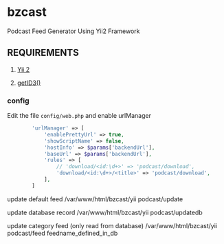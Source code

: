 # bzcast
Podcast Feed Generator Using Yii2 Framework

REQUIREMENTS
------------
1) [Yii 2](http://www.yiiframework.com/)

2) [getID3()](http://getid3.sourceforge.net/)



### config
Edit the file `config/web.php` and enable urlManager

```php
        'urlManager' => [
            'enablePrettyUrl' => true,
            'showScriptName' => false,
			'hostInfo' => $params['backendUrl'],
			'baseUrl' => $params['backendUrl'],
            'rules' => [
				// 'download/<id:\d+>' => 'podcast/download',
				'download/<id:\d+>/<title>' => 'podcast/download',
            ],
        ]
```

update default feed
/var/www/html/bzcast/yii podcast/update 

update database record
/var/www/html/bzcast/yii podcast/updatedb 

update category feed (only read from database)
/var/www/html/bzcast/yii podcast/feed feedname_defined_in_db
